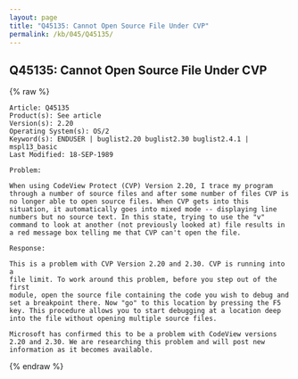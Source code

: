 ```yaml
---
layout: page
title: "Q45135: Cannot Open Source File Under CVP"
permalink: /kb/045/Q45135/
---
```


## Q45135: Cannot Open Source File Under CVP

{% raw %}

	Article: Q45135
	Product(s): See article
	Version(s): 2.20
	Operating System(s): OS/2
	Keyword(s): ENDUSER | buglist2.20 buglist2.30 buglist2.4.1 | mspl13_basic
	Last Modified: 18-SEP-1989
	
	Problem:
	
	When using CodeView Protect (CVP) Version 2.20, I trace my program
	through a number of source files and after some number of files CVP is
	no longer able to open source files. When CVP gets into this
	situation, it automatically goes into mixed mode -- displaying line
	numbers but no source text. In this state, trying to use the "v"
	command to look at another (not previously looked at) file results in
	a red message box telling me that CVP can't open the file.
	
	Response:
	
	This is a problem with CVP Version 2.20 and 2.30. CVP is running into a
	file limit. To work around this problem, before you step out of the first
	module, open the source file containing the code you wish to debug and
	set a breakpoint there. Now "go" to this location by pressing the F5
	key. This procedure allows you to start debugging at a location deep
	into the file without opening multiple source files.
	
	Microsoft has confirmed this to be a problem with CodeView versions
	2.20 and 2.30. We are researching this problem and will post new
	information as it becomes available.

{% endraw %}

